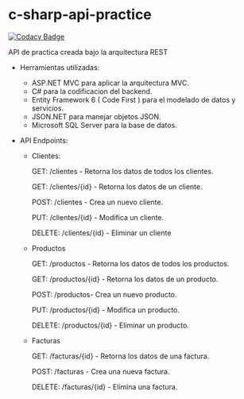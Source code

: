 # c-sharp-api-practice
[![Codacy Badge](https://api.codacy.com/project/badge/Grade/bf5ea9b857f5431384831ef1f06b93e7)](https://app.codacy.com/app/Bayke96/c-sharp-api-practice?utm_source=github.com&utm_medium=referral&utm_content=Bayke96/c-sharp-api-practice&utm_campaign=Badge_Grade_Dashboard)

API de practica creada bajo la arquitectura REST

- Herramientas utilizadas:
	- ASP.NET MVC para aplicar la arquitectura MVC.
	- C# para la codificacion del backend.
	- Entity Framework 6 ( Code First ) para el modelado de datos y servicios.
	- JSON.NET para manejar objetos JSON.
	- Microsoft SQL Server para la base de datos.

- API Endpoints:
	- Clientes:

		GET:	/clientes - Retorna los datos de todos los clientes.

		GET:	/clientes/{id} - Retorna los datos de un cliente.

		POST:	/clientes - Crea un nuevo cliente.

		PUT:	/clientes/{id} - Modifica un cliente.

		DELETE:	/clientes/{id} - Eliminar un cliente
		
	- Productos

		GET:	/productos - Retorna los datos de todos los productos.

		GET:	/productos/{id} - Retorna los datos de un producto.

		POST:	/productos- Crea un nuevo producto.

		PUT:	/productos/{id} - Modifica un producto.

		DELETE:	/productos/{id} - Eliminar un producto.
		
	- Facturas


		GET:	/facturas/{id} - Retorna los datos de una factura.

		POST:	/facturas - Crea una nueva factura.

		DELETE:	/facturas/{id} - Elimina una factura.
